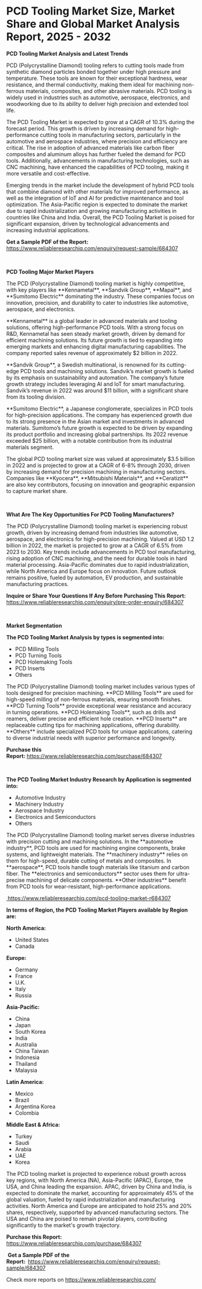 <p><h1>PCD Tooling Market Size, Market Share and Global Market Analysis Report, 2025 - 2032</h1></p><p><strong>PCD Tooling Market Analysis and Latest Trends</strong></p>
<p><p>PCD (Polycrystalline Diamond) tooling refers to cutting tools made from synthetic diamond particles bonded together under high pressure and temperature. These tools are known for their exceptional hardness, wear resistance, and thermal conductivity, making them ideal for machining non-ferrous materials, composites, and other abrasive materials. PCD tooling is widely used in industries such as automotive, aerospace, electronics, and woodworking due to its ability to deliver high precision and extended tool life.</p><p>The PCD Tooling Market is expected to grow at a CAGR of 10.3% during the forecast period. This growth is driven by increasing demand for high-performance cutting tools in manufacturing sectors, particularly in the automotive and aerospace industries, where precision and efficiency are critical. The rise in adoption of advanced materials like carbon fiber composites and aluminum alloys has further fueled the demand for PCD tools. Additionally, advancements in manufacturing technologies, such as CNC machining, have enhanced the capabilities of PCD tooling, making it more versatile and cost-effective.</p><p>Emerging trends in the market include the development of hybrid PCD tools that combine diamond with other materials for improved performance, as well as the integration of IoT and AI for predictive maintenance and tool optimization. The Asia-Pacific region is expected to dominate the market due to rapid industrialization and growing manufacturing activities in countries like China and India. Overall, the PCD Tooling Market is poised for significant expansion, driven by technological advancements and increasing industrial applications.</p></p>
<p><strong>Get a Sample PDF of the Report:&nbsp;</strong> <a href="https://www.reliableresearchiq.com/enquiry/request-sample/684307?utm_campaign=1140&utm_medium=2&utm_source=Github&utm_content=ia&utm_term=20012025&utm_id=pcd-tooling">https://www.reliableresearchiq.com/enquiry/request-sample/684307</a></p>
<p>&nbsp;</p>
<p><strong>PCD Tooling Major Market Players</strong></p>
<p><p>The PCD (Polycrystalline Diamond) tooling market is highly competitive, with key players like **Kennametal**, **Sandvik Group**, **Mapal**, and **Sumitomo Electric** dominating the industry. These companies focus on innovation, precision, and durability to cater to industries like automotive, aerospace, and electronics.</p><p>**Kennametal** is a global leader in advanced materials and tooling solutions, offering high-performance PCD tools. With a strong focus on R&D, Kennametal has seen steady market growth, driven by demand for efficient machining solutions. Its future growth is tied to expanding into emerging markets and enhancing digital manufacturing capabilities. The company reported sales revenue of approximately $2 billion in 2022.</p><p>**Sandvik Group**, a Swedish multinational, is renowned for its cutting-edge PCD tools and machining solutions. Sandvik’s market growth is fueled by its emphasis on sustainability and automation. The company’s future growth strategy includes leveraging AI and IoT for smart manufacturing. Sandvik’s revenue in 2022 was around $11 billion, with a significant share from its tooling division.</p><p>**Sumitomo Electric**, a Japanese conglomerate, specializes in PCD tools for high-precision applications. The company has experienced growth due to its strong presence in the Asian market and investments in advanced materials. Sumitomo’s future growth is expected to be driven by expanding its product portfolio and increasing global partnerships. Its 2022 revenue exceeded $25 billion, with a notable contribution from its industrial materials segment.</p><p>The global PCD tooling market size was valued at approximately $3.5 billion in 2022 and is projected to grow at a CAGR of 6-8% through 2030, driven by increasing demand for precision machining in manufacturing sectors. Companies like **Kyocera**, **Mitsubishi Materials**, and **Ceratizit** are also key contributors, focusing on innovation and geographic expansion to capture market share.</p></p>
<p>&nbsp;</p>
<p><strong>What Are The Key Opportunities For PCD Tooling Manufacturers?</strong></p>
<p><p>The PCD (Polycrystalline Diamond) tooling market is experiencing robust growth, driven by increasing demand from industries like automotive, aerospace, and electronics for high-precision machining. Valued at USD 1.2 billion in 2022, the market is projected to grow at a CAGR of 6.5% from 2023 to 2030. Key trends include advancements in PCD tool manufacturing, rising adoption of CNC machining, and the need for durable tools in hard material processing. Asia-Pacific dominates due to rapid industrialization, while North America and Europe focus on innovation. Future outlook remains positive, fueled by automation, EV production, and sustainable manufacturing practices.</p></p>
<p><strong>Inquire or Share Your Questions If Any Before Purchasing This Report:</strong> <a href="https://www.reliableresearchiq.com/enquiry/pre-order-enquiry/684307?utm_campaign=1140&utm_medium=2&utm_source=Github&utm_content=ia&utm_term=20012025&utm_id=pcd-tooling">https://www.reliableresearchiq.com/enquiry/pre-order-enquiry/684307</a></p>
<p>&nbsp;</p>
<p><strong>Market Segmentation</strong></p>
<p><strong>The PCD Tooling Market Analysis by types is segmented into:</strong></p>
<p><ul><li>PCD Milling Tools</li><li>PCD Turning Tools</li><li>PCD Holemaking Tools</li><li>PCD Inserts</li><li>Others</li></ul></p>
<p><p>The PCD (Polycrystalline Diamond) tooling market includes various types of tools designed for precision machining. **PCD Milling Tools** are used for high-speed milling of non-ferrous materials, ensuring smooth finishes. **PCD Turning Tools** provide exceptional wear resistance and accuracy in turning operations. **PCD Holemaking Tools**, such as drills and reamers, deliver precise and efficient hole creation. **PCD Inserts** are replaceable cutting tips for machining applications, offering durability. **Others** include specialized PCD tools for unique applications, catering to diverse industrial needs with superior performance and longevity.</p></p>
<p><strong>Purchase this Report:&nbsp;</strong><a href="https://www.reliableresearchiq.com/purchase/684307?utm_campaign=1140&utm_medium=2&utm_source=Github&utm_content=ia&utm_term=20012025&utm_id=pcd-tooling">https://www.reliableresearchiq.com/purchase/684307</a></p>
<p>&nbsp;</p>
<p><strong>The PCD Tooling Market Industry Research by Application is segmented into:</strong></p>
<p><ul><li>Automotive Industry</li><li>Machinery Industry</li><li>Aerospace Industry</li><li>Electronics and Semiconductors</li><li>Others</li></ul></p>
<p><p>The PCD (Polycrystalline Diamond) tooling market serves diverse industries with precision cutting and machining solutions. In the **automotive industry**, PCD tools are used for machining engine components, brake systems, and lightweight materials. The **machinery industry** relies on them for high-speed, durable cutting of metals and composites. In **aerospace**, PCD tools handle tough materials like titanium and carbon fiber. The **electronics and semiconductors** sector uses them for ultra-precise machining of delicate components. **Other industries** benefit from PCD tools for wear-resistant, high-performance applications.</p></p>
<p><a href="https://www.reliableresearchiq.com/pcd-tooling-market-r684307?utm_campaign=1140&utm_medium=2&utm_source=Github&utm_content=ia&utm_term=20012025&utm_id=pcd-tooling">&nbsp;https://www.reliableresearchiq.com/pcd-tooling-market-r684307</a></p>
<p><strong>In terms of Region, the PCD Tooling Market Players available by Region are:</strong></p>
<p>
    <p> <strong> North America: </strong>
        <ul>
            <li>United States</li>
            <li>Canada</li>
        </ul>
        </p> 
    <p> <strong> Europe: </strong>
        <ul>
            <li>Germany</li>
            <li>France</li>
            <li>U.K.</li>
            <li>Italy</li>
            <li>Russia</li>
        </ul>
        </p> 
    <p> <strong> Asia-Pacific: </strong>
        <ul>
            <li>China</li>
            <li>Japan</li>
            <li>South Korea</li>
            <li>India</li>
            <li>Australia</li>
            <li>China Taiwan</li>
            <li>Indonesia</li>
            <li>Thailand</li>
            <li>Malaysia</li>
        </ul>
        </p> 
    <p> <strong> Latin America: </strong>
        <ul>
            <li>Mexico</li>
            <li>Brazil</li>
            <li>Argentina Korea</li>
            <li>Colombia</li>
        </ul>
        </p> 
    <p> <strong> Middle East & Africa: </strong>
        <ul>
            <li>Turkey</li>
            <li>Saudi</li>
            <li>Arabia</li>
            <li>UAE</li>
            <li>Korea</li>
        </ul>
    </p>
    </p>
<p><p>The PCD tooling market is projected to experience robust growth across key regions, with North America (NA), Asia-Pacific (APAC), Europe, the USA, and China leading the expansion. APAC, driven by China and India, is expected to dominate the market, accounting for approximately 45% of the global valuation, fueled by rapid industrialization and manufacturing activities. North America and Europe are anticipated to hold 25% and 20% shares, respectively, supported by advanced manufacturing sectors. The USA and China are poised to remain pivotal players, contributing significantly to the market's growth trajectory.</p></p>
<p><strong>Purchase this Report: </strong><a href="https://www.reliableresearchiq.com/purchase/684307?utm_campaign=1140&utm_medium=2&utm_source=Github&utm_content=ia&utm_term=20012025&utm_id=pcd-tooling">https://www.reliableresearchiq.com/purchase/684307</a></p>
<p>&nbsp;<strong>Get a Sample PDF of the Report:&nbsp;&nbsp;</strong><a href="https://www.reliableresearchiq.com/enquiry/request-sample/684307?utm_campaign=1140&utm_medium=2&utm_source=Github&utm_content=ia&utm_term=20012025&utm_id=pcd-tooling">https://www.reliableresearchiq.com/enquiry/request-sample/684307</a></p>
<p><strong></strong></p>
<p>Check more reports on <a href="https://www.reliableresearchiq.com/?utm_campaign=1140&utm_medium=2&utm_source=Github&utm_content=ia&utm_term=20012025&utm_id=pcd-tooling">https://www.reliableresearchiq.com/</a></p>